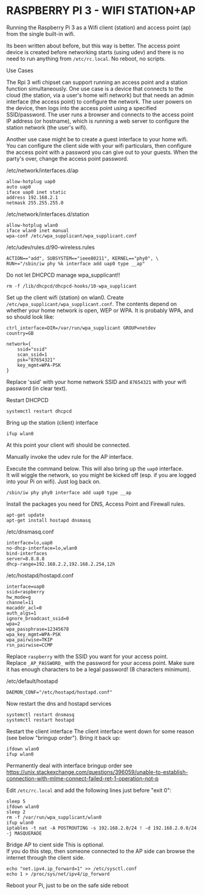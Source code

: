 # RASPBERRY PI 3 - WIFI STATION+AP

Running the Raspberry Pi 3 as a Wifi client (station) and access point (ap) from the single built-in wifi.

Its been written about before, but this way is better.  The access point device is created before networking
starts (using udev) and there is no need to run anything from `/etc/rc.local`.  No reboot, no scripts.

Use Cases

The Rpi 3 wifi chipset can support running an access point and a station function simultaneously.  One
use case is a device that connects to the cloud (the station, via a user's home wifi network) but
that needs an admin interface (the access point) to configure the network.  The user powers on the
device, then logs into the access point using a specified SSID/password.  The user runs a browser
and connects to the access point IP address (or hostname), which is running a web server to configure
the station network (the user's wifi).

Another use case might be to create a guest interface to your home wifi.  You can configure the client
side with your wifi particulars, then configure the access point with a password you can give out to your
guests.  When the party's over, change the access point password.

/etc/network/interfaces.d/ap

	allow-hotplug uap0
	auto uap0
	iface uap0 inet static
	address 192.168.2.1
	netmask 255.255.255.0

/etc/network/interfaces.d/station

	allow-hotplug wlan0
	iface wlan0 inet manual
	wpa-conf /etc/wpa_supplicant/wpa_supplicant.conf

/etc/udev/rules.d/90-wireless.rules 

	ACTION=="add", SUBSYSTEM=="ieee80211", KERNEL=="phy0", \
	RUN+="/sbin/iw phy %k interface add uap0 type __ap"

Do not let DHCPCD manage wpa_supplicant!!

	rm -f /lib/dhcpcd/dhcpcd-hooks/10-wpa_supplicant

Set up the client wifi (station) on wlan0.
Create `/etc/wpa_supplicant/wpa_supplicant.conf`.  The contents depend on whether your home network is open, WEP or WPA.  It is
probably WPA, and so should look like:

    ctrl_interface=DIR=/var/run/wpa_supplicant GROUP=netdev
    country=GB
    
    network={
	    ssid="ssid"
	    scan_ssid=1
	    psk="87654321"
	    key_mgmt=WPA-PSK
    }

Replace 'ssid' with your home network SSID and `87654321` with your wifi password (in clear text).

Restart DHCPCD

	systemctl restart dhcpcd
	
Bring up the station (client) interface

	ifup wlan0
	
At this point your client wifi should be connected.

Manually invoke the udev rule for the AP interface.

Execute the command below.  This will also bring up the `uap0` interface.  
It will wiggle the network, so you might be kicked off (esp. if you
are logged into your Pi on wifi).  Just log back on.

	/sbin/iw phy phy0 interface add uap0 type __ap
	
Install the packages you need for DNS, Access Point and Firewall rules.

	apt-get update
	apt-get install hostapd dnsmasq

/etc/dnsmasq.conf

	interface=lo,uap0
	no-dhcp-interface=lo,wlan0
	bind-interfaces
	server=8.8.8.8
	dhcp-range=192.168.2.2,192.168.2.254,12h

/etc/hostapd/hostapd.conf

	interface=uap0
	ssid=raspberry
	hw_mode=g
	channel=11
	macaddr_acl=0
	auth_algs=1
	ignore_broadcast_ssid=0
	wpa=2
	wpa_passphrase=12345678
	wpa_key_mgmt=WPA-PSK
	wpa_pairwise=TKIP
	rsn_pairwise=CCMP

Replace `raspberry` with the SSID you want for your access point.  
Replace `_AP_PASSWORD_` with the password for your access point.  Make sure it has
enough characters to be a legal password!  (8 characters minimum).

/etc/default/hostapd

	DAEMON_CONF="/etc/hostapd/hostapd.conf"

Now restart the dns and hostapd services

	systemctl restart dnsmasq
	systemctl restart hostapd

Restart the client interface
The client interface went down for some reason (see below "bringup order").  Bring it back up:

	ifdown wlan0
	ifup wlan0

Permanently deal with interface bringup order
see https://unix.stackexchange.com/questions/396059/unable-to-establish-connection-with-mlme-connect-failed-ret-1-operation-not-p
	
Edit `/etc/rc.local` and add the following lines just before "exit 0":

	sleep 5
	ifdown wlan0
	sleep 2
	rm -f /var/run/wpa_supplicant/wlan0
	ifup wlan0
	iptables -t nat -A POSTROUTING -s 192.168.2.0/24 ! -d 192.168.2.0.0/24 -j MASQUERADE

Bridge AP to cient side
This is optional.  
If you do this step, then someone connected to the AP side can browse the internet through the client side.

	echo "net.ipv4.ip_forward=1" >> /etc/sysctl.conf
	echo 1 > /proc/sys/net/ipv4/ip_forward
	
Reboot your Pi, just to be on the safe side
	reboot


